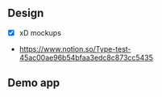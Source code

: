 ## Design 
- [x] xD mockups 
- https://www.notion.so/Type-test-45ac00ae96b54bfaa3edc8c873cc5435


## Demo app 
